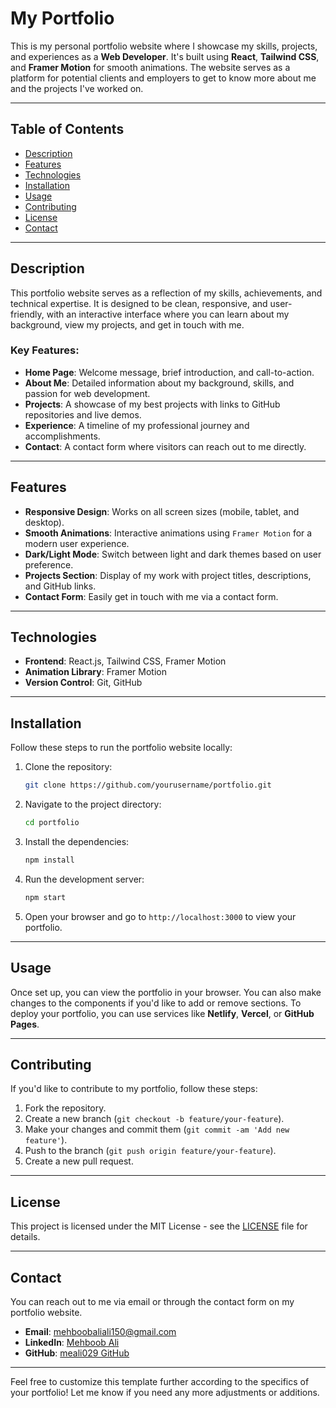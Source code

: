 # **My Portfolio**

This is my personal portfolio website where I showcase my skills, projects, and experiences as a **Web Developer**. It's built using **React**, **Tailwind CSS**, and **Framer Motion** for smooth animations. The website serves as a platform for potential clients and employers to get to know more about me and the projects I've worked on.

---

## **Table of Contents**

- [Description](#description)
- [Features](#features)
- [Technologies](#technologies)
- [Installation](#installation)
- [Usage](#usage)
- [Contributing](#contributing)
- [License](#license)
- [Contact](#contact)

---

## **Description**

This portfolio website serves as a reflection of my skills, achievements, and technical expertise. It is designed to be clean, responsive, and user-friendly, with an interactive interface where you can learn about my background, view my projects, and get in touch with me.

### Key Features:
- **Home Page**: Welcome message, brief introduction, and call-to-action.
- **About Me**: Detailed information about my background, skills, and passion for web development.
- **Projects**: A showcase of my best projects with links to GitHub repositories and live demos.
- **Experience**: A timeline of my professional journey and accomplishments.
- **Contact**: A contact form where visitors can reach out to me directly.

---

## **Features**

- **Responsive Design**: Works on all screen sizes (mobile, tablet, and desktop).
- **Smooth Animations**: Interactive animations using `Framer Motion` for a modern user experience.
- **Dark/Light Mode**: Switch between light and dark themes based on user preference.
- **Projects Section**: Display of my work with project titles, descriptions, and GitHub links.
- **Contact Form**: Easily get in touch with me via a contact form.

---

## **Technologies**

- **Frontend**: React.js, Tailwind CSS, Framer Motion
- **Animation Library**: Framer Motion
- **Version Control**: Git, GitHub

---

## **Installation**

Follow these steps to run the portfolio website locally:

1. Clone the repository:
   ```bash
   git clone https://github.com/yourusername/portfolio.git
   ```

2. Navigate to the project directory:
   ```bash
   cd portfolio
   ```

3. Install the dependencies:
   ```bash
   npm install
   ```

4. Run the development server:
   ```bash
   npm start
   ```

5. Open your browser and go to `http://localhost:3000` to view your portfolio.

---

## **Usage**

Once set up, you can view the portfolio in your browser. You can also make changes to the components if you'd like to add or remove sections. To deploy your portfolio, you can use services like **Netlify**, **Vercel**, or **GitHub Pages**.

---

## **Contributing**

If you'd like to contribute to my portfolio, follow these steps:

1. Fork the repository.
2. Create a new branch (`git checkout -b feature/your-feature`).
3. Make your changes and commit them (`git commit -am 'Add new feature'`).
4. Push to the branch (`git push origin feature/your-feature`).
5. Create a new pull request.

---

## **License**

This project is licensed under the MIT License - see the [LICENSE](LICENSE) file for details.

---

## **Contact**

You can reach out to me via email or through the contact form on my portfolio website.

- **Email**: mehboobaliali150@gmail.com
- **LinkedIn**: [Mehboob Ali](https://www.linkedin.com/in/mehboob-ali2004)
- **GitHub**: [meali029 GitHub](https://github.com/meali029)

---

Feel free to customize this template further according to the specifics of your portfolio! Let me know if you need any more adjustments or additions.
